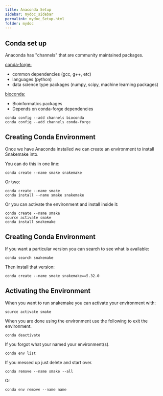 ```yaml
---
title: Anaconda Setup
sidebar: mydoc_sidebar
permalink: mydoc_Setup.html
folder: mydoc
---
```


## Conda set up

Anaconda has "channels" that are community maintained packages. 

[conda-forge:](https://conda-forge.org/)
- common dependencies (gcc, g++, etc)
- languages (python)  
- data science type packages (numpy, scipy, machine learning packages)

[bioconda:](https://bioconda.github.io/)
- Bioinformatics packages 
- Depends on conda-forge dependencies

```
conda config --add channels bioconda
conda config --add channels conda-forge
```

## Creating Conda Environment

Once we have Anaconda installed we can create an environment to install Snakemake into.

You can do this in one line:

```
conda create --name smake snakemake
```

Or two:

```
conda create --name smake
conda install --name smake snakemake
```

Or you can activate the environment and install inside it:

```
conda create --name smake
source activate smake
conda install snakemake
```

## Creating Conda Environment

If you want a particular version you can search to see what is available:

```
conda search snakemake
```

Then install that version:

```
conda create --name smake snakemake==5.32.0
```

## Activating the Environment

When you want to run snakemake you can activate your environment with:

```
source activate smake
```

When you are done using the environment use the following to exit the environment.
```
conda deactivate
``` 

If you forgot what your named your environment(s).

```
conda env list
```

If you messed up just delete and start over.

```
conda remove --name smake --all
```

Or 

```
conda env remove --name name
```
